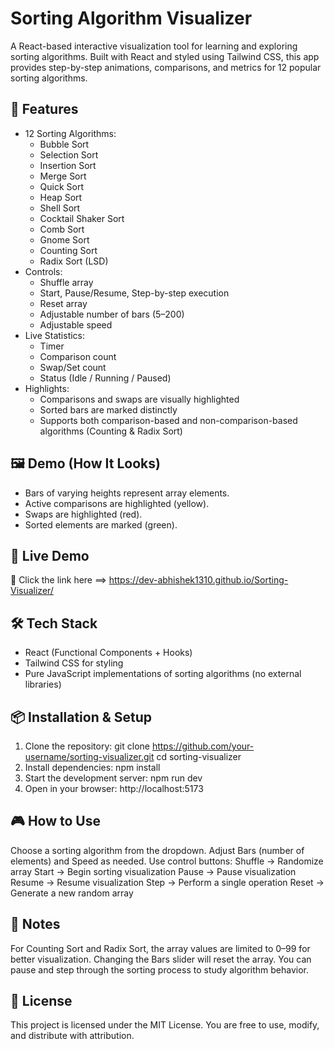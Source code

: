 # Sorting Algorithm Visualizer
A React-based interactive visualization tool for learning and exploring sorting algorithms. Built with React and styled using Tailwind CSS, this app provides step-by-step animations, comparisons, and metrics for 12 popular sorting algorithms.
## 🚀 Features
- 12 Sorting Algorithms:
  - Bubble Sort
  - Selection Sort
  - Insertion Sort
  - Merge Sort
  - Quick Sort
  - Heap Sort
  - Shell Sort
  - Cocktail Shaker Sort
  - Comb Sort
  - Gnome Sort
  - Counting Sort
  - Radix Sort (LSD)
- Controls:
  - Shuffle array
  - Start, Pause/Resume, Step-by-step execution
  - Reset array
  - Adjustable number of bars (5–200)
  - Adjustable speed
- Live Statistics:
  - Timer
  - Comparison count
  - Swap/Set count
  - Status (Idle / Running / Paused)
- Highlights:
  - Comparisons and swaps are visually highlighted
  - Sorted bars are marked distinctly
  - Supports both comparison-based and non-comparison-based algorithms (Counting & Radix Sort)
## 🖼️ Demo (How It Looks)
- Bars of varying heights represent array elements.
- Active comparisons are highlighted (yellow).
- Swaps are highlighted (red).
- Sorted elements are marked (green).

## 🚀 Live Demo

🔗 Click the link here ==> https://dev-abhishek1310.github.io/Sorting-Visualizer/

## 🛠️ Tech Stack
- React (Functional Components + Hooks)
- Tailwind CSS for styling
- Pure JavaScript implementations of sorting algorithms (no external libraries)
## 📦 Installation & Setup
1. Clone the repository:
   git clone https://github.com/your-username/sorting-visualizer.git
   cd sorting-visualizer
2. Install dependencies:
   npm install
3. Start the development server:
   npm run dev
4. Open in your browser:
   http://localhost:5173
## 🎮 How to Use
Choose a sorting algorithm from the dropdown.
Adjust Bars (number of elements) and Speed as needed.
Use control buttons:
Shuffle → Randomize array
Start → Begin sorting visualization
Pause → Pause visualization
Resume → Resume visualization
Step → Perform a single operation
Reset → Generate a new random array
## 📝 Notes
For Counting Sort and Radix Sort, the array values are limited to 0–99 for better visualization.
Changing the Bars slider will reset the array.
You can pause and step through the sorting process to study algorithm behavior.
## 📄 License
This project is licensed under the MIT License. You are free to use, modify, and distribute with attribution.
